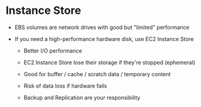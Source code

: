 # Instance Store

- EBS volumes are network drives with good but "limited" performance

- If you need a high-performance hardware disk, use EC2 Instance Store

    - Better I/O performance

    - EC2 Instance Store lose their storage if they're stopped (ephemeral)

    - Good for buffer / cache / scratch data / temporary content

    - Risk of data loss if hardware fails

    - Backup and Replication are your responsibility

    